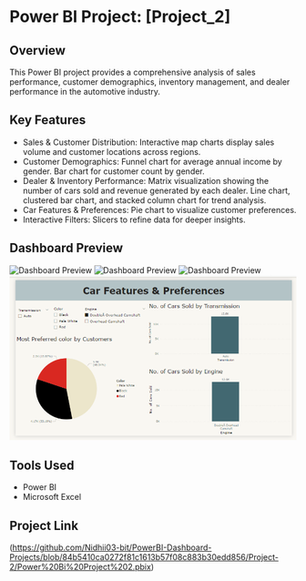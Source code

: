 # Power BI Project: [Project_2]
## Overview
This Power BI project provides a comprehensive analysis of sales performance, customer demographics, inventory management, and dealer performance in the automotive industry.

## Key Features
- Sales & Customer Distribution: Interactive map charts display sales volume and customer locations across regions.
- Customer Demographics:
Funnel chart for average annual income by gender.
Bar chart for customer count by gender.
- Dealer & Inventory Performance:
Matrix visualization showing the number of cars sold and revenue generated by each dealer.
Line chart, clustered bar chart, and stacked column chart for trend analysis.
- Car Features & Preferences: Pie chart to visualize customer preferences.
- Interactive Filters: Slicers to refine data for deeper insights.

## Dashboard Preview  
![Dashboard Preview]([dashboard_preview.png](https://github.com/Nidhii03-bit/PowerBI-Dashboard-Projects/blob/f48d5754ebd0b86a72e25153b1837b249c798e32/Project-2/sales_dashboard.png))
![Dashboard Preview]([dashboard_preview.png](https://github.com/Nidhii03-bit/PowerBI-Dashboard-Projects/blob/597b678537e0dec9d912f499cacd53e604635d89/Project-2/inventory_and_dealer_performance.png))
![Dashboard Preview]([dashboard_preview.png](https://github.com/Nidhii03-bit/PowerBI-Dashboard-Projects/blob/59c100226a010c906050fd52697729bc921e7624/Project-2/customer_demographics.png))
![Dashboard Preview](https://github.com/Nidhii03-bit/PowerBI-Dashboard-Projects/blob/3055d0c6dc3286f091c4a681a12b8d278d21f361/Project-2/car_features_and_preferences.png)

## Tools Used
- Power BI  
- Microsoft Excel  
  
## Project Link
(https://github.com/Nidhii03-bit/PowerBI-Dashboard-Projects/blob/84b5410ca0272f81c1613b57f08c883b30edd856/Project-2/Power%20Bi%20Project%202.pbix)
